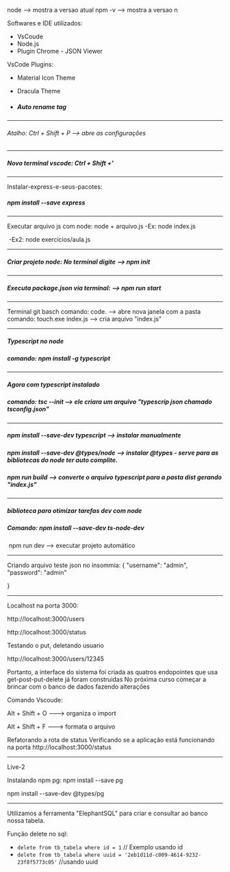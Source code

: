 node   --> mostra a versao atual
npm -v --> mostra a versao n

Softwares e IDE utilizados:
 - VsCoude
 - Node.js
 - Plugin Chrome - JSON Viewer

VsCode Plugins: 

- Material Icon Theme

- Dracula Theme

- ##### Auto rename tag

------------------------------------------------------------------------------------------------------------------------------------

###### Atalho:  Ctrl + Shift + P   --> abre as configurações

-------------------------------------------------------------------------------------------------------------------------------------------

##### Novo terminal vscode: Ctrl + Shift +'

-------------------------------------------------------------------------------------------------------------------------------------------

Instalar-express-e-seus-pacotes:  
##### 				npm install --save express

-------------------------------------------------------------------------------------------------------------------------------------------

Executar arquivo js com node: node + arquivo.js
	-Ex: node index.js

​	-Ex2: node exercicios/aula.js

------------------------------------------------------------
##### Criar projeto node: No terminal digite  -->     npm init

---------------------------------------------------------------------------------------------------------------------------------------

##### Executa package.json via terminal: -->     npm run start

---

Terminal git basch comando: 	code.  -->  abre nova janela com a pasta
comando:    touch.exe index.js    -->   cria arquivo "index.js"

----

##### Typescript no node

##### comando: 	npm install -g typescript

-----

##### Agora com typescript instalado

##### comando: tsc --init  -->  ele criara um arquivo "typescrip json chamado tsconfig.json"

---

##### npm install --save-dev typescript  --> instalar manualmente

##### npm install --save-dev @types/node  --> instalar @types - serve para as bibliotecas do node ter auto complite.

##### npm run build   -->  converte o arquivo typescript para a pasta dist gerando "index.js"

---

##### biblioteca para otimizar tarefas dev com node

##### Comando:  npm install --save-dev ts-node-dev

​					npm run dev  -->  executar projeto automático

---

Criando arquivo teste json no insommia:
    {
	"username": "admin",
	"password": "admin"

   }

---



Localhost na porta 3000:

http://localhost:3000/users

http://localhost:3000/status

Testando o put, deletando usuario

http://localhost:3000/users/12345

Portanto, a interface do sistema foi criada as quatros endopointes que usa get-post-put-delete já foram construidas No próxima curso começar a brincar com o banco de dados fazendo alterações

Comando Vscoude:

Alt + Shift + O  ---> organiza o import

Alt + Shift + F   ---> formata o arquivo

Refatorando a rota de status
Verificando se a aplicação está funcionando na porta
http://localhost:3000/status

--------------------

Live-2

Instalando npm pg: npm install --save pg

npm install --save-dev @types/pg

----------

Utilizamos a ferramenta "ElephantSQL" para criar e consultar ao banco nossa tabela.

Função delete no sql:

- `delete from tb_tabela where id = 1`   // Exemplo usando id
- `delete from tb_tabela where uuid = '2eb1d11d-c009-4614-9232-23f8f5773c05'`   //usando uuid


